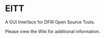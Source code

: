 # EITT
A GUI Interface for DFIR Open Source Tools.

Please view the Wiki for additional information.

